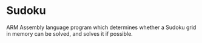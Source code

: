 # Sudoku
ARM Assembly language program which determines whether a Sudoku grid in memory can be solved, and solves it if possible.
